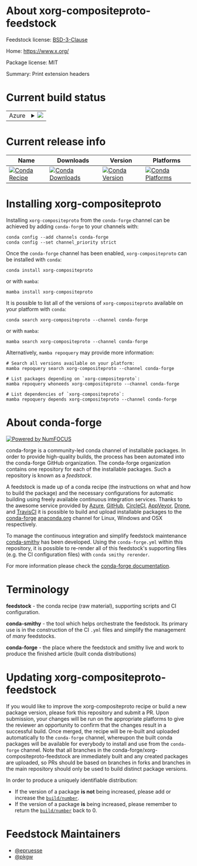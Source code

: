 About xorg-compositeproto-feedstock
===================================

Feedstock license: [BSD-3-Clause](https://github.com/conda-forge/xorg-compositeproto-feedstock/blob/main/LICENSE.txt)

Home: https://www.x.org/

Package license: MIT

Summary: Print extension headers

Current build status
====================


<table>
    
  <tr>
    <td>Azure</td>
    <td>
      <details>
        <summary>
          <a href="https://dev.azure.com/conda-forge/feedstock-builds/_build/latest?definitionId=2166&branchName=main">
            <img src="https://dev.azure.com/conda-forge/feedstock-builds/_apis/build/status/xorg-compositeproto-feedstock?branchName=main">
          </a>
        </summary>
        <table>
          <thead><tr><th>Variant</th><th>Status</th></tr></thead>
          <tbody><tr>
              <td>linux_64</td>
              <td>
                <a href="https://dev.azure.com/conda-forge/feedstock-builds/_build/latest?definitionId=2166&branchName=main">
                  <img src="https://dev.azure.com/conda-forge/feedstock-builds/_apis/build/status/xorg-compositeproto-feedstock?branchName=main&jobName=linux&configuration=linux%20linux_64_" alt="variant">
                </a>
              </td>
            </tr><tr>
              <td>linux_aarch64</td>
              <td>
                <a href="https://dev.azure.com/conda-forge/feedstock-builds/_build/latest?definitionId=2166&branchName=main">
                  <img src="https://dev.azure.com/conda-forge/feedstock-builds/_apis/build/status/xorg-compositeproto-feedstock?branchName=main&jobName=linux&configuration=linux%20linux_aarch64_" alt="variant">
                </a>
              </td>
            </tr><tr>
              <td>linux_ppc64le</td>
              <td>
                <a href="https://dev.azure.com/conda-forge/feedstock-builds/_build/latest?definitionId=2166&branchName=main">
                  <img src="https://dev.azure.com/conda-forge/feedstock-builds/_apis/build/status/xorg-compositeproto-feedstock?branchName=main&jobName=linux&configuration=linux%20linux_ppc64le_" alt="variant">
                </a>
              </td>
            </tr><tr>
              <td>osx_64</td>
              <td>
                <a href="https://dev.azure.com/conda-forge/feedstock-builds/_build/latest?definitionId=2166&branchName=main">
                  <img src="https://dev.azure.com/conda-forge/feedstock-builds/_apis/build/status/xorg-compositeproto-feedstock?branchName=main&jobName=osx&configuration=osx%20osx_64_" alt="variant">
                </a>
              </td>
            </tr><tr>
              <td>osx_arm64</td>
              <td>
                <a href="https://dev.azure.com/conda-forge/feedstock-builds/_build/latest?definitionId=2166&branchName=main">
                  <img src="https://dev.azure.com/conda-forge/feedstock-builds/_apis/build/status/xorg-compositeproto-feedstock?branchName=main&jobName=osx&configuration=osx%20osx_arm64_" alt="variant">
                </a>
              </td>
            </tr><tr>
              <td>win_64</td>
              <td>
                <a href="https://dev.azure.com/conda-forge/feedstock-builds/_build/latest?definitionId=2166&branchName=main">
                  <img src="https://dev.azure.com/conda-forge/feedstock-builds/_apis/build/status/xorg-compositeproto-feedstock?branchName=main&jobName=win&configuration=win%20win_64_" alt="variant">
                </a>
              </td>
            </tr>
          </tbody>
        </table>
      </details>
    </td>
  </tr>
</table>

Current release info
====================

| Name | Downloads | Version | Platforms |
| --- | --- | --- | --- |
| [![Conda Recipe](https://img.shields.io/badge/recipe-xorg--compositeproto-green.svg)](https://anaconda.org/conda-forge/xorg-compositeproto) | [![Conda Downloads](https://img.shields.io/conda/dn/conda-forge/xorg-compositeproto.svg)](https://anaconda.org/conda-forge/xorg-compositeproto) | [![Conda Version](https://img.shields.io/conda/vn/conda-forge/xorg-compositeproto.svg)](https://anaconda.org/conda-forge/xorg-compositeproto) | [![Conda Platforms](https://img.shields.io/conda/pn/conda-forge/xorg-compositeproto.svg)](https://anaconda.org/conda-forge/xorg-compositeproto) |

Installing xorg-compositeproto
==============================

Installing `xorg-compositeproto` from the `conda-forge` channel can be achieved by adding `conda-forge` to your channels with:

```
conda config --add channels conda-forge
conda config --set channel_priority strict
```

Once the `conda-forge` channel has been enabled, `xorg-compositeproto` can be installed with `conda`:

```
conda install xorg-compositeproto
```

or with `mamba`:

```
mamba install xorg-compositeproto
```

It is possible to list all of the versions of `xorg-compositeproto` available on your platform with `conda`:

```
conda search xorg-compositeproto --channel conda-forge
```

or with `mamba`:

```
mamba search xorg-compositeproto --channel conda-forge
```

Alternatively, `mamba repoquery` may provide more information:

```
# Search all versions available on your platform:
mamba repoquery search xorg-compositeproto --channel conda-forge

# List packages depending on `xorg-compositeproto`:
mamba repoquery whoneeds xorg-compositeproto --channel conda-forge

# List dependencies of `xorg-compositeproto`:
mamba repoquery depends xorg-compositeproto --channel conda-forge
```


About conda-forge
=================

[![Powered by
NumFOCUS](https://img.shields.io/badge/powered%20by-NumFOCUS-orange.svg?style=flat&colorA=E1523D&colorB=007D8A)](https://numfocus.org)

conda-forge is a community-led conda channel of installable packages.
In order to provide high-quality builds, the process has been automated into the
conda-forge GitHub organization. The conda-forge organization contains one repository
for each of the installable packages. Such a repository is known as a *feedstock*.

A feedstock is made up of a conda recipe (the instructions on what and how to build
the package) and the necessary configurations for automatic building using freely
available continuous integration services. Thanks to the awesome service provided by
[Azure](https://azure.microsoft.com/en-us/services/devops/), [GitHub](https://github.com/),
[CircleCI](https://circleci.com/), [AppVeyor](https://www.appveyor.com/),
[Drone](https://cloud.drone.io/welcome), and [TravisCI](https://travis-ci.com/)
it is possible to build and upload installable packages to the
[conda-forge](https://anaconda.org/conda-forge) [anaconda.org](https://anaconda.org/)
channel for Linux, Windows and OSX respectively.

To manage the continuous integration and simplify feedstock maintenance
[conda-smithy](https://github.com/conda-forge/conda-smithy) has been developed.
Using the ``conda-forge.yml`` within this repository, it is possible to re-render all of
this feedstock's supporting files (e.g. the CI configuration files) with ``conda smithy rerender``.

For more information please check the [conda-forge documentation](https://conda-forge.org/docs/).

Terminology
===========

**feedstock** - the conda recipe (raw material), supporting scripts and CI configuration.

**conda-smithy** - the tool which helps orchestrate the feedstock.
                   Its primary use is in the construction of the CI ``.yml`` files
                   and simplify the management of *many* feedstocks.

**conda-forge** - the place where the feedstock and smithy live and work to
                  produce the finished article (built conda distributions)


Updating xorg-compositeproto-feedstock
======================================

If you would like to improve the xorg-compositeproto recipe or build a new
package version, please fork this repository and submit a PR. Upon submission,
your changes will be run on the appropriate platforms to give the reviewer an
opportunity to confirm that the changes result in a successful build. Once
merged, the recipe will be re-built and uploaded automatically to the
`conda-forge` channel, whereupon the built conda packages will be available for
everybody to install and use from the `conda-forge` channel.
Note that all branches in the conda-forge/xorg-compositeproto-feedstock are
immediately built and any created packages are uploaded, so PRs should be based
on branches in forks and branches in the main repository should only be used to
build distinct package versions.

In order to produce a uniquely identifiable distribution:
 * If the version of a package **is not** being increased, please add or increase
   the [``build/number``](https://docs.conda.io/projects/conda-build/en/latest/resources/define-metadata.html#build-number-and-string).
 * If the version of a package **is** being increased, please remember to return
   the [``build/number``](https://docs.conda.io/projects/conda-build/en/latest/resources/define-metadata.html#build-number-and-string)
   back to 0.

Feedstock Maintainers
=====================

* [@epruesse](https://github.com/epruesse/)
* [@pkgw](https://github.com/pkgw/)

